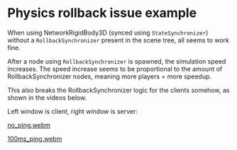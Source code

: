 # Physics rollback issue example

When using NetworkRigidBody3D (synced using `StateSynchronizer`) without a `RollbackSynchronizer` present in the scene tree, all seems to work fine.

After a node using `RollbackSynchronizer` is spawned, the simulation speed increases. The speed increase seems to be proportional to the amount of RollbackSynchronizer nodes, meaning more players = more speedup.

This also breaks the RollbackSynchronizer logic for the clients somehow, as shown in the videos below.


Left window is client, right window is server:

[no_ping.webm](https://github.com/user-attachments/assets/bbb1f080-dd8d-4664-90b9-d804e0ae7411)


[100ms_ping.webm](https://github.com/user-attachments/assets/2700149e-89eb-4e35-b889-2f1550fc7537)
